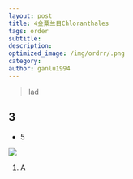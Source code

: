 ```yaml
---
layout: post
title: 4金粟兰目Chloranthales
tags: order  
subtitle: 
description: 
optimized_image: /img/ordrr/.png
category: 
author: ganlu1994    
---
```


> lad

## 3

* 5

![](/img/phylo/.png)

1. A